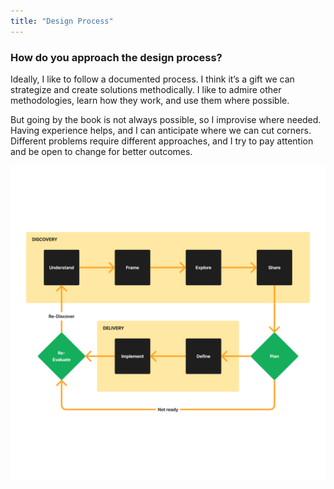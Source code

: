 ```yaml
---
title: "Design Process"
---
```

### How do you approach the design process?

Ideally, I like to follow a documented process. I think it’s a gift we can strategize and create solutions methodically. I like to admire other methodologies, learn how they work, and use them where possible.

But going by the book is not always possible, so I improvise where needed. Having experience helps, and I can anticipate where we can cut corners. Different problems require different approaches, and I try to pay attention and be open to change for better outcomes.

![Diagram outlining a work process based on the Discovery & Delivery method that has been popularized.](../../assets/images/process.png "To me, outlining processes is a way to evaluate performance, how we can grow, and develop tools to facilitate, but it shouldn't be a rigid template for any problem we face.")